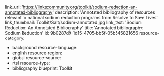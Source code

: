 link_url: 'https://linkscommunity.org/toolkit/sodium-reduction-an-annotated-bibliography'
description: 'Annotated bibliography of resources relevant to national sodium reduction programs from Resolve to Save Lives'
link_thumbnail: Toolkit/Salt/sodium-annotated.jpg
link_text: 'Sodium Reduction: An Annotated Bibliography'
title: 'Annotated bibliography: Sodium Reduction'
id: 9b0287d9-1d15-4705-bb5f-05b545821656
resource-category:
  - background
resource-language:
  - english
resource-region:
  - global
resource-source:
  - rtsl
resource-type:
  - bibliography
blueprint: Toolkit
